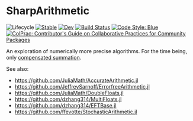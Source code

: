 # SharpArithmetic

![Lifecycle](https://img.shields.io/badge/lifecycle-experimental-orange.svg)<!--
![Lifecycle](https://img.shields.io/badge/lifecycle-maturing-blue.svg)
![Lifecycle](https://img.shields.io/badge/lifecycle-stable-green.svg)
![Lifecycle](https://img.shields.io/badge/lifecycle-retired-orange.svg)
![Lifecycle](https://img.shields.io/badge/lifecycle-archived-red.svg)
![Lifecycle](https://img.shields.io/badge/lifecycle-dormant-blue.svg) -->
[![Stable](https://img.shields.io/badge/docs-stable-blue.svg)](https://FedericoStra.github.io/SharpArithmetic.jl/stable)
[![Dev](https://img.shields.io/badge/docs-dev-blue.svg)](https://FedericoStra.github.io/SharpArithmetic.jl/dev)
[![Build Status](https://github.com/FedericoStra/SharpArithmetic.jl/workflows/CI/badge.svg)](https://github.com/FedericoStra/SharpArithmetic.jl/actions)
[![Code Style: Blue](https://img.shields.io/badge/code%20style-blue-4495d1.svg)](https://github.com/invenia/BlueStyle)
[![ColPrac: Contributor's Guide on Collaborative Practices for Community Packages](https://img.shields.io/badge/ColPrac-Contributor's%20Guide-blueviolet)](https://github.com/SciML/ColPrac)

An exploration of numerically more precise algorithms. For the time being, only
[compensated summation](https://en.wikipedia.org/wiki/Kahan_summation_algorithm).

See also:
- https://github.com/JuliaMath/AccurateArithmetic.jl
- https://github.com/JeffreySarnoff/ErrorfreeArithmetic.jl
- https://github.com/JuliaMath/DoubleFloats.jl
- https://github.com/dzhang314/MultiFloats.jl
- https://github.com/dzhang314/EFTBase.jl
- https://github.com/ffevotte/StochasticArithmetic.jl
